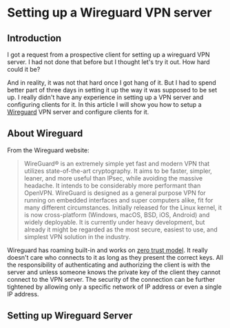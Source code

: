 # Setting up a Wireguard VPN server

## Introduction
I got a request from a prospective client for setting up a wireguard VPN server. I had not done that before but I thought let's try it out. How hard could it be?

And in reality, it was not that hard once I got hang of it. But I had to spend better part of three days in setting it up the way it was supposed to be set up. I really didn't have any experience in setting up a VPN server and configuring clients for it. In this article I will show you how to setup a [Wireguard](https://www.wireguard.com/) VPN server and configure clients for it.

## About Wireguard
From the Wireguard website: 
> WireGuard® is an extremely simple yet fast and modern VPN that utilizes state-of-the-art cryptography. It aims to be faster, simpler, leaner, and more useful than IPsec, while avoiding the massive headache. It intends to be considerably more performant than OpenVPN. WireGuard is designed as a general purpose VPN for running on embedded interfaces and super computers alike, fit for many different circumstances. Initially released for the Linux kernel, it is now cross-platform (Windows, macOS, BSD, iOS, Android) and widely deployable. It is currently under heavy development, but already it might be regarded as the most secure, easiest to use, and simplest VPN solution in the industry.

Wireguard has roaming built-in and works on [zero trust model](https://en.wikipedia.org/wiki/Zero_trust_security_model). It really doesn't care who connects to it as long as they present the correct keys. All the responsibility of authenticating and authorizing the client is with the server and unless someone knows the private key of the client they cannot connect to the VPN server. The security of the connection can be further tightened by allowing only a specific network of IP address or even a single IP address.

## Setting up Wireguard Server

